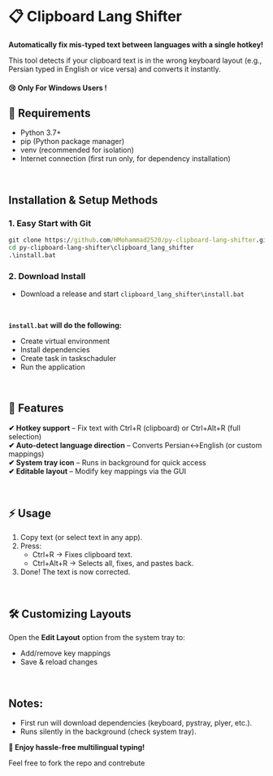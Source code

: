 # 📋 Clipboard Lang Shifter

**Automatically fix mis-typed text between languages with a single hotkey!**

This tool detects if your clipboard text is in the wrong keyboard layout (e.g., Persian typed in English or vice versa) and converts it instantly.

#### 😢 Only For Windows Users !

## 🔧 Requirements
- Python 3.7+
- pip (Python package manager)
- venv (recommended for isolation)
- Internet connection (first run only, for dependency installation)

<br>

## Installation & Setup Methods

### 1. Easy Start with Git
```bat
git clone https://github.com/HMohammad2520/py-clipboard-lang-shifter.git
cd py-clipboard-lang-shifter\clipboard_lang_shifter
.\install.bat
```

### 2. Download Install
- Download a release and start `clipboard_lang_shifter\install.bat`

<br>

**`install.bat` will do the following:**
- Create virtual environment 
- Install dependencies
- Create task in taskschaduler
- Run the application

<br>

## 🎯 Features

**✔ Hotkey support** – Fix text with Ctrl+R (clipboard) or Ctrl+Alt+R (full selection) <br>
**✔ Auto-detect language direction** – Converts Persian↔English (or custom mappings) <br>
**✔ System tray icon** – Runs in background for quick access <br>
**✔ Editable layout** – Modify key mappings via the GUI <br>

<br>

## ⚡ Usage

1. Copy text (or select text in any app).
2. Press:
    - Ctrl+R → Fixes clipboard text.
    - Ctrl+Alt+R → Selects all, fixes, and pastes back.
3. Done! The text is now corrected.

<br>

## 🛠 Customizing Layouts
Open the **Edit Layout** option from the system tray to:
- Add/remove key mappings
- Save & reload changes

<br>

## Notes:
- First run will download dependencies (keyboard, pystray, plyer, etc.).
- Runs silently in the background (check system tray).

**🌟 Enjoy hassle-free multilingual typing!**

Feel free to fork the repo and contrebute
